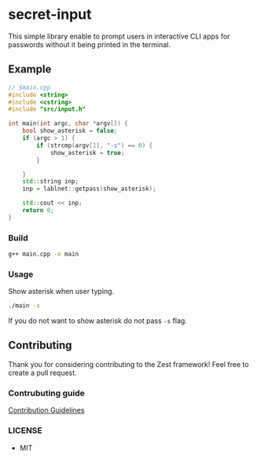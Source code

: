 # secret-input

This simple library enable to prompt users in interactive CLI apps for passwords without it being printed in the terminal.

## Example
```cpp
// $main.cpp
#include <string>
#include <cstring>
#include "src/input.h"

int main(int argc, char *argv[]) {
    bool show_asterisk = false;
    if (argc > 1) {
        if (strcmp(argv[1], "-s") == 0) {
            show_asterisk = true;
        }

    }
    std::string inp;
    inp = lablnet::getpass(show_asterisk);

    std::cout << inp;
    return 0;
}
```

### Build

```bash
g++ main.cpp -o main
```
### Usage
Show asterisk when user typing.
```bash
./main -s
```
If you do not want to show asterisk do not pass `-s` flag.

## Contributing

Thank you for considering contributing to the Zest framework! Feel free to create a pull request.
###  Contrubuting guide
[Contribution Guidelines](https://github.com/zestframework/secret-input/blob/main/CONTRIBUTING.md)

### LICENSE
- MIT
